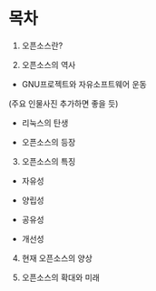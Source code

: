 # 목차



1. 오픈소스란?



2. 오픈소스의 역사



- GNU프로젝트와 자유소프트웨어 운동

\(주요 인물사진 추가하면 좋을 듯\)

- 리눅스의 탄생

- 오픈소스의 등장



3. 오픈소스의 특징

- 자유성

- 양립성

- 공유성

- 개선성



4. 현재 오픈소스의 양상



5. 오픈소스의 확대와 미래



